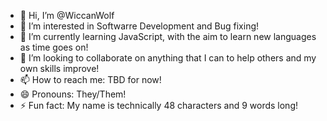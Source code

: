 - 👋 Hi, I’m @WiccanWolf
- 👀 I’m interested in Softwarre Development and Bug fixing!
- 🌱 I’m currently learning JavaScript, with the aim to learn new languages as time goes on!
- 💞️ I’m looking to collaborate on anything that I can to help others and my own skills improve!
- 📫 How to reach me: TBD for now!
- 😄 Pronouns: They/Them!
- ⚡ Fun fact: My name is technically 48 characters and 9 words long!

<!---
WiccanWolf/WiccanWolf is a ✨ special ✨ repository because its `README.md` (this file) appears on your GitHub profile.
You can click the Preview link to take a look at your changes.
--->
